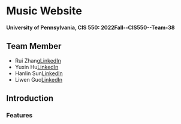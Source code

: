 
Music Website
==================================

**University of Pennsylvania, CIS 550: 2022Fall--CIS550--Team-38**

## Team Member
* Rui Zhang[LinkedIn]()
* Yuxin Hu[LinkedIn]()
* Hanlin Sun[LinkedIn]()
* Liwen Guo[LinkedIn]()

## Introduction

### Features